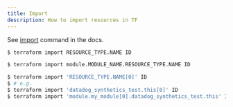 ```yaml
---
title: Import
description: How to import resources in TF
---
```


See [import](https://www.terraform.io/docs/commands/import.html) command in the docs.

```sh
$ terraform import RESOURCE_TYPE.NAME ID
```

```sh
$ terraform import module.MODULE_NAME.RESOURCE_TYPE.NAME ID
```

```sh
$ terraform import 'RESOURCE_TYPE.NAME[0]' ID
$ # e.g.
$ terraform import 'datadog_synthetics_test.this[0]' ID
$ terraform import 'module.my_module[0].datadog_synthetics_test.this' ID
```
